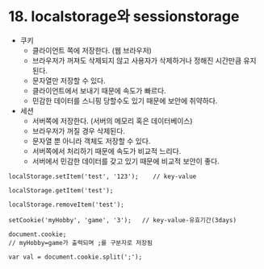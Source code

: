 # 18. localstorage와 sessionstorage

- 쿠키
  - 클라이언트 쪽에 저장한다. (웹 브라우저)
  - 브라우저가 꺼져도 삭제되지 않고 사용자가 삭제하거나 정해진 시간만큼 유지된다.
  - 문자열만 저장할 수 있다.
  - 클라이언트에서 보내기 때문에 속도가 빠르다.
  - 민감한 데이터를 스니핑 당할수도 있기 때문에 보안에 취약하다.
- 세션
  - 서버쪽에 저장한다. (서버의 메모리 혹은 데이터베이스)
  - 브라우저가 꺼질 경우 삭제된다.
  - 문자열 뿐 아니라 객체도 저장할 수 있다.
  - 서버쪽에서 처리하기 때문에 속도가 비교적 느리다.
  - 서버에서 민감한 데이터를 갖고 있기 때문에 비교적 보안이 좋다.



```
localStorage.setItem('test', '123');    // key-value
```

```
localStorage.getItem('test');
```

```
localStorage.removeItem('test');
```



```
setCookie('myHobby', 'game', '3');   // key-value-유효기간(3days)
```

```
document.cookie;
// myHobby=game가 출력되며 ;를 구분자로 저장됨
```

```
var val = document.cookie.split(';');
```



